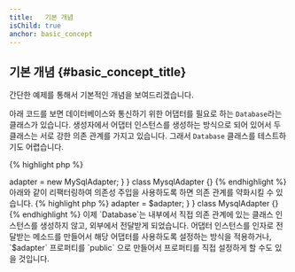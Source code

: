 ```yaml
---
title:   기본 개념
isChild: true
anchor: basic_concept
---
```


## 기본 개념 {#basic_concept_title}

간단한 예제를 통해서 기본적인 개념을 보여드리겠습니다.

아래 코드를 보면 데이터베이스와 통신하기 위한 어댑터를 필요로 하는 `Database`라는 클래스가 있습니다. 생성자에서 어댑터 인스턴스를 생성하는 방식으로 되어 있어서 두 클래스는 서로 강한 의존 관계를 가지고 있습니다. 그래서 `Database` 클래스를 테스트하기도 어렵습니다.

{% highlight php %}
<?php
namespace Database;

class Database
{
    protected $adapter;

    public function __construct()
    {
        $this->adapter = new MySqlAdapter;
    }
}

class MysqlAdapter {}
{% endhighlight %}

아래와 같이 리팩터링하여 의존성 주입을 사용하도록 하면 의존 관계를 약화시킬 수 있습니다.

{% highlight php %}
<?php
namespace Database;

class Database
{
    protected $adapter;

    public function __construct(MySqlAdapter $adapter)
    {
        $this->adapter = $adapter;
    }
}

class MysqlAdapter {}
{% endhighlight %}

이제 `Database`는 내부에서 직접 의존 관계에 있는 클래스 인스턴스를 생성하지 않고, 외부에서 전달받게 되었습니다.
어댑터 인스턴스를 인자로 전달받는 메소드를 만들어서 해당 어댑터를 사용하도록 설정하는 방식을 적용하거나, 
`$adapter` 프로퍼티를 `public` 으로 만들어서 프로퍼티를 직접 설정하게 할 수도 있을 것입니다.

